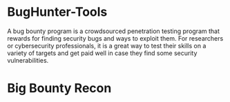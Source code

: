 # BugHunter-Tools
A bug bounty program is a crowdsourced penetration testing program that rewards for finding security bugs and ways to exploit them. For researchers or cybersecurity professionals, it is a great way to test their skills on a variety of targets and get paid well in case they find some security vulnerabilities.

# Big Bounty Recon
